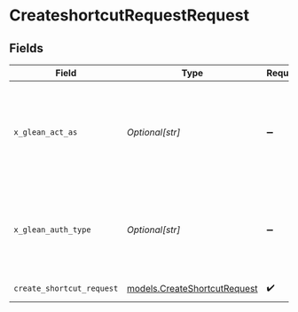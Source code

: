 # CreateshortcutRequestRequest


## Fields

| Field                                                                                                                    | Type                                                                                                                     | Required                                                                                                                 | Description                                                                                                              |
| ------------------------------------------------------------------------------------------------------------------------ | ------------------------------------------------------------------------------------------------------------------------ | ------------------------------------------------------------------------------------------------------------------------ | ------------------------------------------------------------------------------------------------------------------------ |
| `x_glean_act_as`                                                                                                         | *Optional[str]*                                                                                                          | :heavy_minus_sign:                                                                                                       | Email address of a user on whose behalf the request is intended to be made (should be non-empty only for global tokens). |
| `x_glean_auth_type`                                                                                                      | *Optional[str]*                                                                                                          | :heavy_minus_sign:                                                                                                       | Auth type being used to access the endpoint (should be non-empty only for global tokens).                                |
| `create_shortcut_request`                                                                                                | [models.CreateShortcutRequest](../models/createshortcutrequest.md)                                                       | :heavy_check_mark:                                                                                                       | CreateShortcut request                                                                                                   |